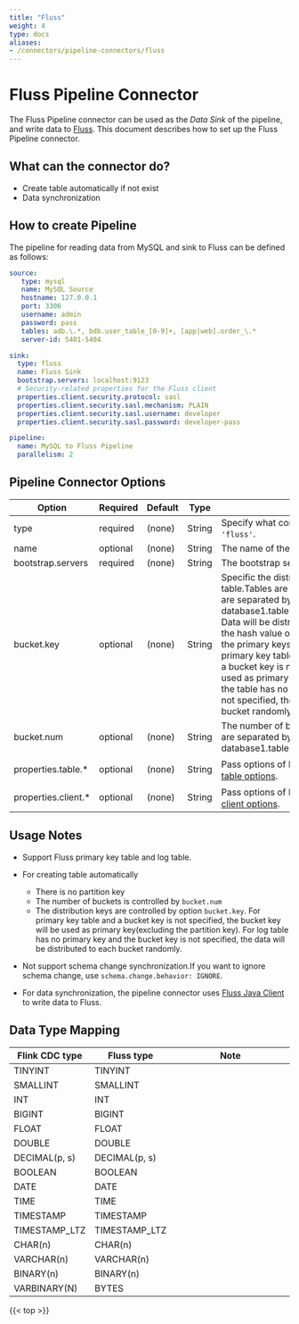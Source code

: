 ```yaml
---
title: "Fluss"
weight: 4
type: docs
aliases:
- /connectors/pipeline-connectors/fluss
---
```

<!--
Licensed to the Apache Software Foundation (ASF) under one
or more contributor license agreements.  See the NOTICE file
distributed with this work for additional information
regarding copyright ownership.  The ASF licenses this file
to you under the Apache License, Version 2.0 (the
"License"); you may not use this file except in compliance
with the License.  You may obtain a copy of the License at

  http://www.apache.org/licenses/LICENSE-2.0

Unless required by applicable law or agreed to in writing,
software distributed under the License is distributed on an
"AS IS" BASIS, WITHOUT WARRANTIES OR CONDITIONS OF ANY
KIND, either express or implied.  See the License for the
specific language governing permissions and limitations
under the License.
-->

# Fluss Pipeline Connector

The Fluss Pipeline connector can be used as the *Data Sink* of the pipeline, and write data to [Fluss](https://fluss.apache.org). This document describes how to set up the Fluss Pipeline connector.

## What can the connector do?
* Create table automatically if not exist
* Data synchronization

How to create Pipeline
----------------

The pipeline for reading data from MySQL and sink to Fluss can be defined as follows:

```yaml
source:
   type: mysql
   name: MySQL Source
   hostname: 127.0.0.1
   port: 3306
   username: admin
   password: pass
   tables: adb.\.*, bdb.user_table_[0-9]+, [app|web].order_\.*
   server-id: 5401-5404

sink:
  type: fluss
  name: Fluss Sink
  bootstrap.servers: localhost:9123
  # Security-related properties for the Fluss client
  properties.client.security.protocol: sasl
  properties.client.security.sasl.mechanism: PLAIN
  properties.client.security.sasl.username: developer
  properties.client.security.sasl.password: developer-pass

pipeline:
  name: MySQL to Fluss Pipeline
  parallelism: 2
```

Pipeline Connector Options
----------------
<div class="highlight">
<table class="colwidths-auto docutils">
   <thead>
      <tr>
        <th class="text-left" style="width: 25%">Option</th>
        <th class="text-left" style="width: 8%">Required</th>
        <th class="text-left" style="width: 7%">Default</th>
        <th class="text-left" style="width: 10%">Type</th>
        <th class="text-left" style="width: 50%">Description</th>
      </tr>
    </thead>
    <tbody>
    <tr>
      <td>type</td>
      <td>required</td>
      <td style="word-wrap: break-word;">(none)</td>
      <td>String</td>
      <td>Specify what connector to use, here should be <code>'fluss'</code>. </td>
    </tr>
    <tr>
      <td>name</td>
      <td>optional</td>
      <td style="word-wrap: break-word;">(none)</td>
      <td>String</td>
      <td>The name of the sink.</td>
    </tr>
    <tr>
      <td>bootstrap.servers</td>
      <td>required</td>
      <td style="word-wrap: break-word;">(none)</td>
      <td>String</td>
      <td>The bootstrap servers for the Fluss sink connection. </td>
    </tr>
    <tr>
      <td>bucket.key</td>
      <td>optional</td>
      <td style="word-wrap: break-word;">(none)</td>
      <td>String</td>
      <td>Specific the distribution policy of each Fluss table.Tables are separated by ';', and bucket keys are separated by ','. 
          Format: database1.table1:key1,key2;database1.table2:key3. Data will be distributed to each bucket according to the hash value of bucket-key (It must be a subset of the primary keys excluding partition keys of the primary key table). 
          If the table has a primary key and a bucket key is not specified, the bucket key will be used as primary key(excluding the partition key).
          If the table has no primary key and the bucket key is not specified, the data will be distributed to each bucket randomly. </td>
    </tr>
    <tr>
      <td>bucket.num</td>
      <td>optional</td>
      <td style="word-wrap: break-word;">(none)</td>
      <td>String</td>
      <td>The number of buckets of each Fluss table.Tables are separated by ';'.Format: database1.table1:4;database1.table2:8. </td>
    </tr>
    <tr>
      <td>properties.table.*</td>
      <td>optional</td>
      <td style="word-wrap: break-word;">(none)</td>
      <td>String</td>
      <td>Pass options of Fluss table to pipeline，See <a href="https://fluss.apache.org/docs/engine-flink/options/#storage-options">Fluss table options</a>. </td>
    </tr>
    <tr>
      <td>properties.client.*</td>
      <td>optional</td>
      <td style="word-wrap: break-word;">(none)</td>
      <td>String</td>
      <td>Pass options of Fluss client to pipeline，See <a href="https://fluss.apache.org/docs/engine-flink/options/#write-options">Fluss client options</a>. </td>
    </tr>
    </tbody>
</table>    
</div>

## Usage Notes

* Support Fluss primary key table and log table.

* For creating table automatically
  * There is no partition key
  * The number of buckets is controlled by `bucket.num`
  * The distribution keys are controlled by option `bucket.key`. For primary key table and a bucket key is not specified, the bucket key will be used as primary key(excluding the partition key). For log table has no primary key and the bucket key is not specified, the data will be distributed to each bucket randomly. 

* Not support schema change synchronization.If you want to ignore schema change, use `schema.change.behavior: IGNORE`.

* For data synchronization, the pipeline connector uses [Fluss Java Client](https://fluss.apache.org/docs/apis/java-client/)
  to write data to Fluss.

Data Type Mapping
----------------
<div class="wy-table-responsive">
<table class="colwidths-auto docutils">
    <thead>
      <tr>
        <th class="text-left">Flink CDC type</th>
        <th class="text-left">Fluss type</th>
        <th class="text-left" style="width:60%;">Note</th>
      </tr>
    </thead>
    <tbody>
    <tr>
      <td>TINYINT</td>
      <td>TINYINT</td>
      <td></td>
    </tr>
    <tr>
      <td>SMALLINT</td>
      <td>SMALLINT</td>
      <td></td>
    </tr>
    <tr>
      <td>INT</td>
      <td>INT</td>
      <td></td>
    </tr>
    <tr>
      <td>BIGINT</td>
      <td>BIGINT</td>
      <td></td>
    </tr>
    <tr>
      <td>FLOAT</td>
      <td>FLOAT</td>
      <td></td>
    </tr>
    <tr>
      <td>DOUBLE</td>
      <td>DOUBLE</td>
      <td></td>
    </tr>
    <tr>
      <td>DECIMAL(p, s)</td>
      <td>DECIMAL(p, s)</td>
      <td></td>
    </tr>
    <tr>
      <td>BOOLEAN</td>
      <td>BOOLEAN</td>
      <td></td>
    </tr>
    <tr>
      <td>DATE</td>
      <td>DATE</td>
      <td></td>
    </tr>
    <tr>
      <td>TIME</td>
      <td>TIME</td>
      <td></td>
    </tr>
    <tr>
      <td>TIMESTAMP</td>
      <td>TIMESTAMP</td>
      <td></td>
    </tr>
    <tr>
      <td>TIMESTAMP_LTZ</td>
      <td>TIMESTAMP_LTZ</td>
      <td></td>
    </tr>
    <tr>
      <td>CHAR(n)</td>
      <td>CHAR(n)</td>
      <td></td>
    </tr>
    <tr>
      <td>VARCHAR(n)</td>
      <td>VARCHAR(n)</td>
      <td></td>
    </tr>
    <tr>
      <td>BINARY(n)</td>
      <td>BINARY(n)</td>
      <td></td>
    </tr>
    <tr>
      <td>VARBINARY(N)</td>
      <td>BYTES</td>
      <td></td>
    </tr>
    </tbody>
</table>
</div>

{{< top >}}
